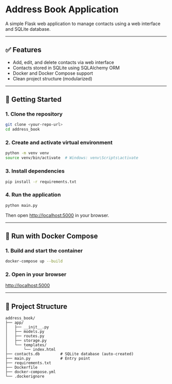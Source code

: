 # Address Book Application

A simple Flask web application to manage contacts using a web interface and SQLite database.

---

## ✅ Features

- Add, edit, and delete contacts via web interface
- Contacts stored in SQLite using SQLAlchemy ORM
- Docker and Docker Compose support
- Clean project structure (modularized)

---

## 🚀 Getting Started

### 1. Clone the repository

```bash
git clone <your-repo-url>
cd address_book
```

### 2. Create and activate virtual environment

```bash
python -m venv venv
source venv/bin/activate  # Windows: venv\Scripts\activate
```

### 3. Install dependencies

```bash
pip install -r requirements.txt
```

### 4. Run the application

```bash
python main.py
```

Then open [http://localhost:5000](http://localhost:5000) in your browser.

---

## 🐳 Run with Docker Compose

### 1. Build and start the container

```bash
docker-compose up --build
```

### 2. Open in your browser

[http://localhost:5000](http://localhost:5000)

---

## 📂 Project Structure

```
address_book/
├── app/
│   ├── __init__.py
│   ├── models.py
│   ├── routes.py
│   ├── storage.py
│   └── templates/
│       └── index.html
├── contacts.db         # SQLite database (auto-created)
├── main.py             # Entry point
├── requirements.txt
├── Dockerfile
├── docker-compose.yml
└── .dockerignore
```
